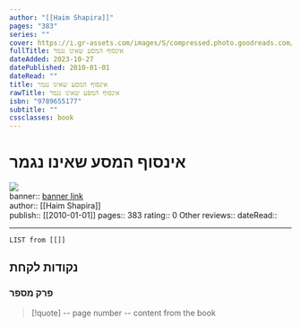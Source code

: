 ```yaml
---
author: "[[Haim Shapira]]"
pages: "383"
series: ""
cover: https://i.gr-assets.com/images/S/compressed.photo.goodreads.com/books/1340185064l/15713910.jpg
fullTitle: אינסוף המסע שאינו נגמר
dateAdded: 2023-10-27
datePublished: 2010-01-01
dateRead: ""
title: אינסוף המסע שאינו נגמר
rawTitle: אינסוף המסע שאינו נגמר
isbn: "9789655177"
subtitle: ""
cssclasses: book
---
```

# אינסוף המסע שאינו נגמר

![](https:&#x2F;&#x2F;i.gr-assets.com&#x2F;images&#x2F;S&#x2F;compressed.photo.goodreads.com&#x2F;books&#x2F;1340185064l&#x2F;15713910.jpg)  
banner:: [banner link](https:&#x2F;&#x2F;i.gr-assets.com&#x2F;images&#x2F;S&#x2F;compressed.photo.goodreads.com&#x2F;books&#x2F;1340185064l&#x2F;15713910.jpg)  
author:: [[Haim Shapira]]  
publish:: [[2010-01-01]]
pages:: 383
rating:: 0 
Other reviews:: 
dateRead:: 

<hr  style="clear:both"/>



```dataview
LIST from [[]]
```

## נקודות לקחת 

### פרק מספר
> [!quote] -- page number -- 
>  content from the book




```